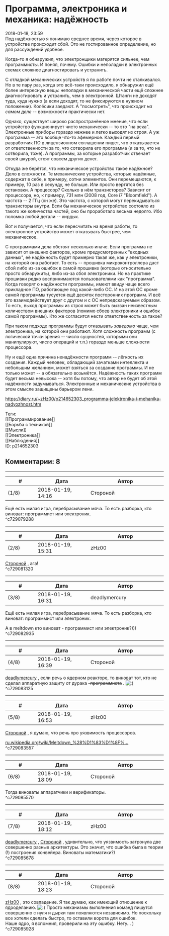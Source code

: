 Программа, электроника и механика: надёжность
=============================================

  
2018-01-18, 23:59  
 Под надёжностью я понимаю среднее время, через которое в устройстве происходит сбой. Это не гостированное определение, но для рассуждений удобное.   
   
 Когда-то я обнаружил, что электронщики матерятся сильнее, чем программисты. И понял, почему. Ошибки и неполадки в электронных схемах сложнее диагностировать и устранить.   
   
 С отладкой механических устройств я по работе почти не сталкивался. Но в те пару раз, когда это всё-таки происходило, я обнаружил ещё более интересную вещь: неполадки в механической части ещё сложнее диагностировать и устранить, чем в электронной. Штанги не доходят туда, куда нужно (а если доходят, то не фиксируются в нужном положении). Колёсики заедают. А "посмотреть", что происходит  *на самом деле*  -- возможности практически нет.   
   
 Однако, существует широко распространённое мнение, что если устройство функционирует чисто механически -- то это "на века". Электронные приборы гораздо нежнее и легко выходят из строя. А уж программа -- это вообще что-то эфемерное. Каждый первый разработчик ПО в лицензионном соглашении пишет, что отказывается от ответственности за то, что сотворила его программа (и за то, что не сотворила, тоже). А программы, за которые разработчик отвечает своей шкурой, стоят совсем других денег.   
   
 Откуда же берётся, что механическое устройство такое надёжное? Дело в сложности. Те механические устройства, которые надёжные, содержат в себе, к примеру, сотни элементов. Они перемещаются, к примеру, 10 раз в секунду, не больше. Или просто вертятся без остановки. А процессор? Сколько в нём транзисторов? Зависит от процессора, но, к примеру, 731 млн (2008 год, Core i7 "Bloomfield"). А частота -- 2 ГГц (он же). Это частота, с которой могут перекидываться транзисторы внутри. Если бы механическое устройство состояло из такого же количества частей, оно бы проработало весьма недолго. Ибо поломка любой детали -- кирдык.   
   
 Вот и получается, что если пересчитать на время работы, то электронное устройство может отказывать быстрее, чем механическое.   
   
 С программами дела обстоят несколько иначе. Если программа не зависит от внешних факторов, кроме предусмотренных "входных данных", её надёжность будет примерно такая же, как у электроники, на которой она работает. То есть -- прошивка микроконтроллера даст сбой либо из-за ошибок в самой прошивке (которые относительно просто обнаружить), либо из-за сбоя электроники. Но на практике прошивки редко воспринимаются пользователями как "программа". Когда говорят о надёжности программы, имеют ввиду чаще всего прикладное ПО, работающее под какой-либо ОС. И на этой ОС кроме самой программы тусуется ещё десяток посторонних программ. И всё это взаимодействует друг с другом и с ОС непредсказуемым образом. То есть, выход программы из строя может быть вызван неизвестным количеством внешних факторов (помимо сбоев электроники и ошибок самой программы). Кто же согласится нести ответственность за такое?   
   
 При таком подходе программы будут отказывать  *заведомо*  чаще, чем электроника, на которой они работают. Хотя сложность программ (с логической точки зрения -- число сущностей, которыми они манипулируют, число операций и т.п.) гораздо меньше сложности процессора.   
   
 Ну и ещё одна причина ненадёжности программ -- лёгкость их создания. Каждый человек, обладающий зачатками интеллекта и небольшим желанием, может взяться за создание программы. И не только может -- а обязательно возьмётся. Надёжность таких программ будет весьма невысока -- хотя бы потому, что автор не будет об этой надёжности задумываться. Электронные и механические устройства в этом смысле защищены барьером лени.   
  
<https://diary.ru/~zHz00/p214652303_programma-jelektronika-i-mehanika-nadyozhnost.htm>  
  
Теги:  
[[Программирование]]  
[[Борьба с техникой]]  
[[Мысли]]  
[[Электроника]]  
[[Наблюдения]]  
ID: p214652303  


Комментарии: 8
--------------

  


---



|         #         |              Дата              |                     Автор                     |           ID           |
| --- | --- | --- | --- |
| (1/8) | 2018-01-19, 14:16 | Стороной | c729079288 |

  
 Ещё есть милая игра, перебрасывание мяча. То есть разборка, кто виноват: программист или электроник.   
 ^c729079288

---



|         #         |              Дата              |                     Автор                     |           ID           |
| --- | --- | --- | --- |
| (2/8) | 2018-01-19, 15:31 | zHz00 | c729081320 |

  
  [Стороной](http://1047.diary.ru "И васильки, и я, и тополя")  , ага!   
 ^c729081320

---



|         #         |              Дата              |                     Автор                     |           ID           |
| --- | --- | --- | --- |
| (3/8) | 2018-01-19, 16:31 | deadlymercury | c729082935 |

  
  Ещё есть милая игра, перебрасывание мяча. То есть разборка, кто виноват: программист или электроник.   
    
 А в meltdown кто виноват - программист или электроник?)))   
 ^c729082935

---



|         #         |              Дата              |                     Автор                     |           ID           |
| --- | --- | --- | --- |
| (4/8) | 2018-01-19, 16:39 | Стороной | c729083125 |

  
  [deadlymercury](http://crazysupp.diary.ru "Записки безумного саппорта")  , если речь о ядерном реакторе, то виноват тот, кто не сделал аппаратную защиту от дурака  ~~-программиста~~  . ![:)](http://static.diary.ru/picture/3.gif)   
 ^c729083125

---



|         #         |              Дата              |                     Автор                     |           ID           |
| --- | --- | --- | --- |
| (5/8) | 2018-01-19, 16:53 | zHz00 | c729083557 |

  
  [Стороной](http://1047.diary.ru "И васильки, и я, и тополя")  , я думаю, что речь про уязвимость процессоров.   
   
  [ru.wikipedia.org/wiki/Meltdown\_%28%D1%83%D1%8F%...](https://ru.wikipedia.org/wiki/Meltdown_%28%D1%83%D1%8F%D0%B7%D0%B2%D0%B8%D0%BC%D0%BE%D1%81%D1%82%D1%8C%29)    
 ^c729083557

---



|         #         |              Дата              |                     Автор                     |           ID           |
| --- | --- | --- | --- |
| (6/8) | 2018-01-19, 18:09 | Стороной | c729085570 |

  
 Тогда виноваты аппаратчики и верификаторы.   
 ^c729085570

---



|         #         |              Дата              |                     Автор                     |           ID           |
| --- | --- | --- | --- |
| (7/8) | 2018-01-19, 18:12 | zHz00 | c729085678 |

  
  [deadlymercury](http://crazysupp.diary.ru "Записки безумного саппорта")  ,  [Стороной](http://1047.diary.ru "И васильки, и я, и тополя")  , удивительно, что уязвимость затронула две совершенно разные архитектуры. Это значит, что ошибка была в теории (!) построения конвейера. Виноваты математики?)   
 ^c729085678

---



|         #         |              Дата              |                     Автор                     |           ID           |
| --- | --- | --- | --- |
| (8/8) | 2018-01-19, 18:23 | Стороной | c729085928 |

  
  [zHz00](https://zHz00.diary.ru "Untitled")  , это совпадение. Я так думаю, как имеющий отношение к ядроделанию. ![:)](http://static.diary.ru/picture/3.gif) Просто механизмы выполнения команд пишутся совершенно с нуля и дырки там появляются независимо. Но поскольку все хотели сделать быстро, то оставили ворота для ошибок.   
 Наше ядро, я вспомнил, проверили на эту ошибку. Нету... )   
 ^c729085928